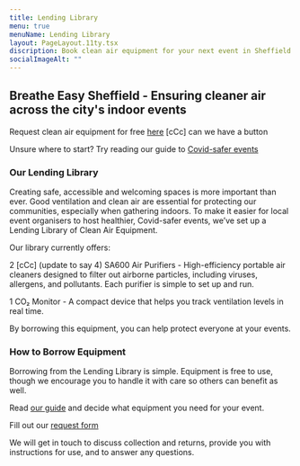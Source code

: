 ```yaml
---
title: Lending Library
menu: true
menuName: Lending Library
layout: PageLayout.11ty.tsx
discription: Book clean air equipment for your next event in Sheffield!
socialImageAlt: ""
---
```

## Breathe Easy Sheffield - Ensuring cleaner air across the city's indoor events

Request clean air equipment for free [here](https://docs.google.com/forms/d/e/1FAIpQLSeanXmk0ittjkGM1WVJdtYa9gSr1cHUm6vWEA86ryCCAqgXGw/viewform)  [cCc] can we have a button

Unsure where to start? Try reading our guide to [Covid-safer events](https://sheffield.breathe-easy.uk/how-to-guide-for-covid-safer-events/)

### Our Lending Library
Creating safe, accessible and welcoming spaces is more important than ever. Good ventilation and clean air are essential for protecting our communities, especially when gathering indoors. To make it easier for local event organisers to host healthier, Covid-safer events, we’ve set up a Lending Library of Clean Air Equipment.

Our library currently offers:

2 [cCc] (update to say 4) SA600 Air Purifiers - High-efficiency portable air cleaners designed to filter out airborne particles, including viruses, allergens, and pollutants. Each purifier is simple to set up and run.

1 CO₂ Monitor - A compact device that helps you track ventilation levels in real time. 

By borrowing this equipment, you can help protect everyone at your events. 

### How to Borrow Equipment

Borrowing from the Lending Library is simple. Equipment is free to use, though we encourage you to handle it with care so others can benefit as well.

Read [our guide](https://sheffield.breathe-easy.uk/how-to-guide-for-covid-safer-events/) and decide what equipment you need for your event.

Fill out our [request form](https://docs.google.com/forms/d/e/1FAIpQLSeanXmk0ittjkGM1WVJdtYa9gSr1cHUm6vWEA86ryCCAqgXGw/viewform)

We will get in touch to discuss collection and returns, provide you with instructions for use, and to answer any questions.

